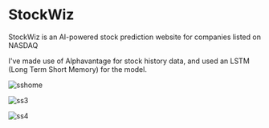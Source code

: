 # StockWiz
StockWiz is an AI-powered stock prediction website for companies listed on NASDAQ

I've made use of Alphavantage for stock history data, and used an LSTM (Long Term Short Memory) for the model.

![sshome](https://user-images.githubusercontent.com/59059193/162605494-de8245a9-33b6-4026-90e9-29649e44c639.jpg)


![ss3](https://user-images.githubusercontent.com/59059193/162605521-6ee8bafb-42ec-47d2-8f68-743ce0d67cca.jpg)


![ss4](https://user-images.githubusercontent.com/59059193/162605524-33401521-13f1-434d-a7fb-97452fd930c1.jpg)
